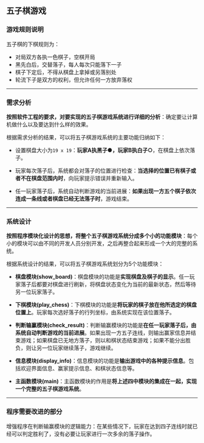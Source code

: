 ## 五子棋游戏

### 游戏规则说明

五子棋的下棋规则为：

* 对局双方各执一色棋子，空棋开局
* 黑先白后，交替落子，每人每次只能落下一子
* 棋子下定后，不得从棋盘上拿掉或另落别处
* 轮流下子是双方的权利，但允许任何一方放弃落权

***

### 需求分析

**按照软件工程的要求，对要实现的五子棋游戏系统进行详细的分析**：确定要让计算机做什么以及要达到什么样的效果。

根据需求分析的结果，可以将五子棋游戏系统的主要功能归纳如下：

* 设置棋盘大小为`19 x 19`：**玩家A执黑子●，玩家B执白子○**，在棋盘上依次落子。

* 玩家每次落子后，系统都会对落子的位置进行检查：**当选择的位置已有棋子或者不在棋盘范围内时**，向玩家提示错误并重新输入。

* 任一玩家落子后，系统自动判断游戏的当前进展：**如果出现一方五个棋子依次连成一条线或者棋盘已经无法落子时**，游戏结束。

***


### 系统设计

**按照程序模块化设计的思想，将整个五子棋游戏系统分成多个小的功能模块**：每个小的模块可以由不同的开发人员分别开发，之后再整合起来形成一个大的完整的系统。

根据系统设计的结果，可以将五子棋游戏系统划分为5个功能模块：

* **棋盘模块(show_board)**：棋盘模块的功能是**实现棋盘及棋子的显示**。任一玩家落子后都要对棋盘进行刷新，将棋盘状态变化为当前的最新状态，然后等待另一位玩家落子。

* **下棋模块(play_chess)**：下棋模块的功能是**将玩家的棋子放在他所选定的棋盘位置上**。玩家每次选好落子的行列坐标，由系统实现在该位置落子。

* **判断输赢模块(check_result)**：判断输赢模块的功能是**在任一玩家落子后，由系统自动判断游戏的当前进展**。如果出现一方五子连线，则输出赢家信息并结束游戏；如果棋盘已无地方落子，则以和棋状态结束游戏；如果不能分出胜负，则让另一位玩家继续落子，游戏继续。

* **信息模块(display_info)**：信息模块的功能是**输出游戏中的各种提示信息**。包括欢迎界面信息、赢家提示信息、和棋状态信息等。

* **主函数模块(main)**：主函数模块的作用是**将上述四中模块的集成在一起，实现一个完整的五子棋游戏系统**。

***

### 程序需要改进的部分

增强程序在判断输赢模块的逻辑能力：在某些情况下，玩家在达到四子连线时就已经可以判定胜利了，没有必要让玩家进行一次多余的落子操作。